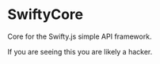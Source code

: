 # SwiftyCore

Core for the Swifty.js simple API framework.

If you are seeing this you are likely a hacker.
